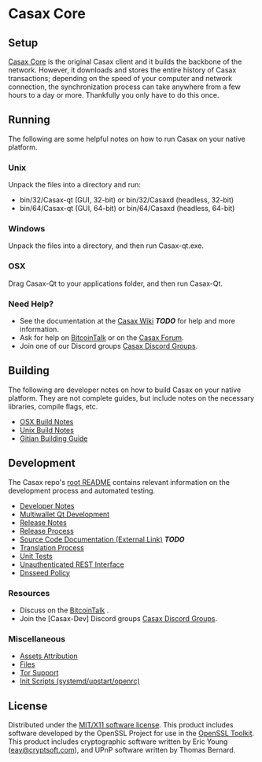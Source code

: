 Casax Core
=====================

Setup
---------------------
[Casax Core](http://Casaxcoin.com) is the original Casax client and it builds the backbone of the network. However, it downloads and stores the entire history of Casax transactions; depending on the speed of your computer and network connection, the synchronization process can take anywhere from a few hours to a day or more. Thankfully you only have to do this once.

Running
---------------------
The following are some helpful notes on how to run Casax on your native platform.

### Unix

Unpack the files into a directory and run:

- bin/32/Casax-qt (GUI, 32-bit) or bin/32/Casaxd (headless, 32-bit)
- bin/64/Casax-qt (GUI, 64-bit) or bin/64/Casaxd (headless, 64-bit)

### Windows

Unpack the files into a directory, and then run Casax-qt.exe.

### OSX

Drag Casax-Qt to your applications folder, and then run Casax-Qt.

### Need Help?

* See the documentation at the [Casax Wiki](https://en.bitcoin.it/wiki/Main_Page) ***TODO***
for help and more information.
* Ask for help on [BitcoinTalk](https://bitcointalk.org/index.php) or on the [Casax Forum](http://Casaxcoin.com/).
* Join one of our Discord groups [Casax Discord Groups](https://discord.gg/YcnvMqt).

Building
---------------------
The following are developer notes on how to build Casax on your native platform. They are not complete guides, but include notes on the necessary libraries, compile flags, etc.

- [OSX Build Notes](build-osx.md)
- [Unix Build Notes](build-unix.md)
- [Gitian Building Guide](gitian-building.md)

Development
---------------------
The Casax repo's [root README](https://github.com/eastcoastcrypto/Casax/blob/master/README.md) contains relevant information on the development process and automated testing.

- [Developer Notes](developer-notes.md)
- [Multiwallet Qt Development](multiwallet-qt.md)
- [Release Notes](release-notes.md)
- [Release Process](release-process.md)
- [Source Code Documentation (External Link)](https://dev.visucore.com/bitcoin/doxygen/) ***TODO***
- [Translation Process](translation_process.md)
- [Unit Tests](unit-tests.md)
- [Unauthenticated REST Interface](REST-interface.md)
- [Dnsseed Policy](dnsseed-policy.md)

### Resources

* Discuss on the [BitcoinTalk](https://bitcointalk.org/index.php?topic=1262920.0) .
* Join the [Casax-Dev] Discord groups [Casax Discord Groups](https://discord.gg/YcnvMqt).

### Miscellaneous
- [Assets Attribution](assets-attribution.md)
- [Files](files.md)
- [Tor Support](tor.md)
- [Init Scripts (systemd/upstart/openrc)](init.md)

License
---------------------
Distributed under the [MIT/X11 software license](http://www.opensource.org/licenses/mit-license.php).
This product includes software developed by the OpenSSL Project for use in the [OpenSSL Toolkit](https://www.openssl.org/). This product includes
cryptographic software written by Eric Young ([eay@cryptsoft.com](mailto:eay@cryptsoft.com)), and UPnP software written by Thomas Bernard.
